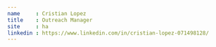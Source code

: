 ```yaml
---
name     : Cristian Lopez
title    : Outreach Manager
site     : ha
linkedin : https://www.linkedin.com/in/cristian-lopez-071498128/
---
```

